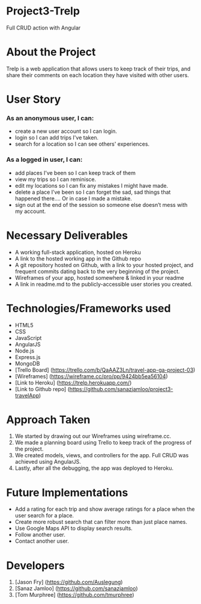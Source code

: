 # Project3-Trelp
Full CRUD action with Angular


# About the Project

Trelp is a web application that allows users to keep track of their trips, and share their comments on each location they have  visited with other users.  

# User Story

### As an anonymous user, I can:
- create a new user account so I can login.
- login so I can add trips I've taken.
- search for a location so I can see others' experiences.

### As a logged in user, I can:
- add places I’ve been so I can keep track of them
- view my trips so I can reminisce.
- edit my locations so I can fix any mistakes I might have made. 
- delete a place I’ve been so I can forget the sad, sad things that happened there…. Or in case I made a mistake.
- sign out at the end of the session so someone else doesn’t mess with my account.



# Necessary Deliverables

- A working full-stack application, hosted on Heroku
- A link to the hosted working app in the Github repo
- A git repository hosted on Github, with a link to your hosted project, and frequent commits dating back to the very beginning of the project.
- Wireframes of your app, hosted somewhere & linked in your readme
- A link in readme.md to the publicly-accessible user stories you created.

# Technologies/Frameworks used

- HTML5
- CSS
- JavaScript
- AngularJS
- Node.js
- Express.js
- MongoDB
- [Trello Board]
(https://trello.com/b/QaAAZ3Ln/travel-app-ga-project-03)
- [Wireframes]
(https://wireframe.cc/pro/pp/9424bb5ea56104)
- [Link to Heroku]
(https://trelp.herokuapp.com/)
- [Link to Github repo]
(https://github.com/sanazjamloo/project3-travelApp)

# Approach Taken

1. We started by drawing out our Wireframes using wireframe.cc.
2. We made a planning board using Trello to keep track of the progress of the project.
3. We created models, views, and controllers for the app. Full CRUD was achieved using AngularJS.
4. Lastly, after all the debugging, the app was deployed to Heroku.

# Future Implementations

- Add a rating for each trip and show average ratings for a place when the user search for a place.
- Create more robust search that can filter more than just place names.
- Use Google Maps API to display search results.
- Follow another user.
- Contact another user.

# Developers
1. [Jason Fry] (https://github.com/Auslegung)
2. [Sanaz Jamloo] (https://github.com/sanazjamloo)
3. [Tom Murphree] (https://github.com/tmurphree)
